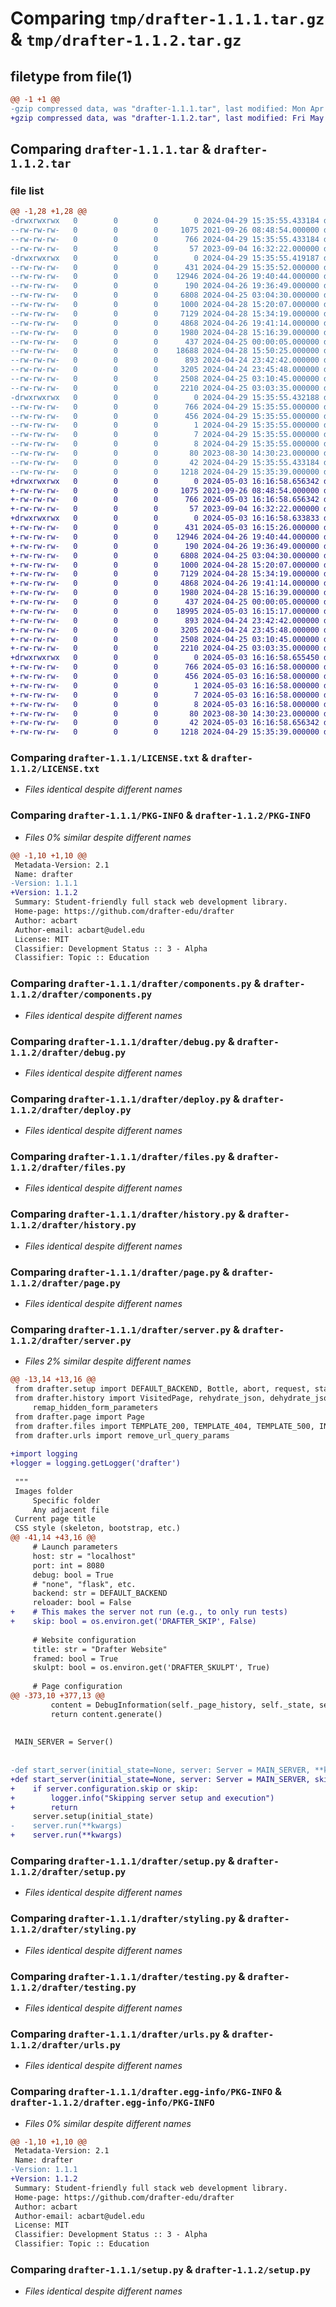 # Comparing `tmp/drafter-1.1.1.tar.gz` & `tmp/drafter-1.1.2.tar.gz`

## filetype from file(1)

```diff
@@ -1 +1 @@
-gzip compressed data, was "drafter-1.1.1.tar", last modified: Mon Apr 29 15:35:55 2024, max compression
+gzip compressed data, was "drafter-1.1.2.tar", last modified: Fri May  3 16:16:58 2024, max compression
```

## Comparing `drafter-1.1.1.tar` & `drafter-1.1.2.tar`

### file list

```diff
@@ -1,28 +1,28 @@
-drwxrwxrwx   0        0        0        0 2024-04-29 15:35:55.433184 drafter-1.1.1/
--rw-rw-rw-   0        0        0     1075 2021-09-26 08:48:54.000000 drafter-1.1.1/LICENSE.txt
--rw-rw-rw-   0        0        0      766 2024-04-29 15:35:55.433184 drafter-1.1.1/PKG-INFO
--rw-rw-rw-   0        0        0       57 2023-09-04 16:32:22.000000 drafter-1.1.1/README.md
-drwxrwxrwx   0        0        0        0 2024-04-29 15:35:55.419187 drafter-1.1.1/drafter/
--rw-rw-rw-   0        0        0      431 2024-04-29 15:35:52.000000 drafter-1.1.1/drafter/__init__.py
--rw-rw-rw-   0        0        0    12946 2024-04-26 19:40:44.000000 drafter-1.1.1/drafter/components.py
--rw-rw-rw-   0        0        0      190 2024-04-26 19:36:49.000000 drafter-1.1.1/drafter/constants.py
--rw-rw-rw-   0        0        0     6808 2024-04-25 03:04:30.000000 drafter-1.1.1/drafter/debug.py
--rw-rw-rw-   0        0        0     1000 2024-04-28 15:20:07.000000 drafter-1.1.1/drafter/deploy.py
--rw-rw-rw-   0        0        0     7129 2024-04-28 15:34:19.000000 drafter-1.1.1/drafter/files.py
--rw-rw-rw-   0        0        0     4868 2024-04-26 19:41:14.000000 drafter-1.1.1/drafter/history.py
--rw-rw-rw-   0        0        0     1980 2024-04-28 15:16:39.000000 drafter-1.1.1/drafter/page.py
--rw-rw-rw-   0        0        0      437 2024-04-25 00:00:05.000000 drafter-1.1.1/drafter/routes.py
--rw-rw-rw-   0        0        0    18688 2024-04-28 15:50:25.000000 drafter-1.1.1/drafter/server.py
--rw-rw-rw-   0        0        0      893 2024-04-24 23:42:42.000000 drafter-1.1.1/drafter/setup.py
--rw-rw-rw-   0        0        0     3205 2024-04-24 23:45:48.000000 drafter-1.1.1/drafter/styling.py
--rw-rw-rw-   0        0        0     2508 2024-04-25 03:10:45.000000 drafter-1.1.1/drafter/testing.py
--rw-rw-rw-   0        0        0     2210 2024-04-25 03:03:35.000000 drafter-1.1.1/drafter/urls.py
-drwxrwxrwx   0        0        0        0 2024-04-29 15:35:55.432188 drafter-1.1.1/drafter.egg-info/
--rw-rw-rw-   0        0        0      766 2024-04-29 15:35:55.000000 drafter-1.1.1/drafter.egg-info/PKG-INFO
--rw-rw-rw-   0        0        0      456 2024-04-29 15:35:55.000000 drafter-1.1.1/drafter.egg-info/SOURCES.txt
--rw-rw-rw-   0        0        0        1 2024-04-29 15:35:55.000000 drafter-1.1.1/drafter.egg-info/dependency_links.txt
--rw-rw-rw-   0        0        0        7 2024-04-29 15:35:55.000000 drafter-1.1.1/drafter.egg-info/requires.txt
--rw-rw-rw-   0        0        0        8 2024-04-29 15:35:55.000000 drafter-1.1.1/drafter.egg-info/top_level.txt
--rw-rw-rw-   0        0        0       80 2023-08-30 14:30:23.000000 drafter-1.1.1/pyproject.toml
--rw-rw-rw-   0        0        0       42 2024-04-29 15:35:55.433184 drafter-1.1.1/setup.cfg
--rw-rw-rw-   0        0        0     1218 2024-04-29 15:35:39.000000 drafter-1.1.1/setup.py
+drwxrwxrwx   0        0        0        0 2024-05-03 16:16:58.656342 drafter-1.1.2/
+-rw-rw-rw-   0        0        0     1075 2021-09-26 08:48:54.000000 drafter-1.1.2/LICENSE.txt
+-rw-rw-rw-   0        0        0      766 2024-05-03 16:16:58.656342 drafter-1.1.2/PKG-INFO
+-rw-rw-rw-   0        0        0       57 2023-09-04 16:32:22.000000 drafter-1.1.2/README.md
+drwxrwxrwx   0        0        0        0 2024-05-03 16:16:58.633833 drafter-1.1.2/drafter/
+-rw-rw-rw-   0        0        0      431 2024-05-03 16:15:26.000000 drafter-1.1.2/drafter/__init__.py
+-rw-rw-rw-   0        0        0    12946 2024-04-26 19:40:44.000000 drafter-1.1.2/drafter/components.py
+-rw-rw-rw-   0        0        0      190 2024-04-26 19:36:49.000000 drafter-1.1.2/drafter/constants.py
+-rw-rw-rw-   0        0        0     6808 2024-04-25 03:04:30.000000 drafter-1.1.2/drafter/debug.py
+-rw-rw-rw-   0        0        0     1000 2024-04-28 15:20:07.000000 drafter-1.1.2/drafter/deploy.py
+-rw-rw-rw-   0        0        0     7129 2024-04-28 15:34:19.000000 drafter-1.1.2/drafter/files.py
+-rw-rw-rw-   0        0        0     4868 2024-04-26 19:41:14.000000 drafter-1.1.2/drafter/history.py
+-rw-rw-rw-   0        0        0     1980 2024-04-28 15:16:39.000000 drafter-1.1.2/drafter/page.py
+-rw-rw-rw-   0        0        0      437 2024-04-25 00:00:05.000000 drafter-1.1.2/drafter/routes.py
+-rw-rw-rw-   0        0        0    18995 2024-05-03 16:15:17.000000 drafter-1.1.2/drafter/server.py
+-rw-rw-rw-   0        0        0      893 2024-04-24 23:42:42.000000 drafter-1.1.2/drafter/setup.py
+-rw-rw-rw-   0        0        0     3205 2024-04-24 23:45:48.000000 drafter-1.1.2/drafter/styling.py
+-rw-rw-rw-   0        0        0     2508 2024-04-25 03:10:45.000000 drafter-1.1.2/drafter/testing.py
+-rw-rw-rw-   0        0        0     2210 2024-04-25 03:03:35.000000 drafter-1.1.2/drafter/urls.py
+drwxrwxrwx   0        0        0        0 2024-05-03 16:16:58.655450 drafter-1.1.2/drafter.egg-info/
+-rw-rw-rw-   0        0        0      766 2024-05-03 16:16:58.000000 drafter-1.1.2/drafter.egg-info/PKG-INFO
+-rw-rw-rw-   0        0        0      456 2024-05-03 16:16:58.000000 drafter-1.1.2/drafter.egg-info/SOURCES.txt
+-rw-rw-rw-   0        0        0        1 2024-05-03 16:16:58.000000 drafter-1.1.2/drafter.egg-info/dependency_links.txt
+-rw-rw-rw-   0        0        0        7 2024-05-03 16:16:58.000000 drafter-1.1.2/drafter.egg-info/requires.txt
+-rw-rw-rw-   0        0        0        8 2024-05-03 16:16:58.000000 drafter-1.1.2/drafter.egg-info/top_level.txt
+-rw-rw-rw-   0        0        0       80 2023-08-30 14:30:23.000000 drafter-1.1.2/pyproject.toml
+-rw-rw-rw-   0        0        0       42 2024-05-03 16:16:58.656342 drafter-1.1.2/setup.cfg
+-rw-rw-rw-   0        0        0     1218 2024-04-29 15:35:39.000000 drafter-1.1.2/setup.py
```

### Comparing `drafter-1.1.1/LICENSE.txt` & `drafter-1.1.2/LICENSE.txt`

 * *Files identical despite different names*

### Comparing `drafter-1.1.1/PKG-INFO` & `drafter-1.1.2/PKG-INFO`

 * *Files 0% similar despite different names*

```diff
@@ -1,10 +1,10 @@
 Metadata-Version: 2.1
 Name: drafter
-Version: 1.1.1
+Version: 1.1.2
 Summary: Student-friendly full stack web development library.
 Home-page: https://github.com/drafter-edu/drafter
 Author: acbart
 Author-email: acbart@udel.edu
 License: MIT
 Classifier: Development Status :: 3 - Alpha
 Classifier: Topic :: Education
```

### Comparing `drafter-1.1.1/drafter/components.py` & `drafter-1.1.2/drafter/components.py`

 * *Files identical despite different names*

### Comparing `drafter-1.1.1/drafter/debug.py` & `drafter-1.1.2/drafter/debug.py`

 * *Files identical despite different names*

### Comparing `drafter-1.1.1/drafter/deploy.py` & `drafter-1.1.2/drafter/deploy.py`

 * *Files identical despite different names*

### Comparing `drafter-1.1.1/drafter/files.py` & `drafter-1.1.2/drafter/files.py`

 * *Files identical despite different names*

### Comparing `drafter-1.1.1/drafter/history.py` & `drafter-1.1.2/drafter/history.py`

 * *Files identical despite different names*

### Comparing `drafter-1.1.1/drafter/page.py` & `drafter-1.1.2/drafter/page.py`

 * *Files identical despite different names*

### Comparing `drafter-1.1.1/drafter/server.py` & `drafter-1.1.2/drafter/server.py`

 * *Files 2% similar despite different names*

```diff
@@ -13,14 +13,16 @@
 from drafter.setup import DEFAULT_BACKEND, Bottle, abort, request, static_file
 from drafter.history import VisitedPage, rehydrate_json, dehydrate_json, ConversionRecord, UnchangedRecord, get_params, \
     remap_hidden_form_parameters
 from drafter.page import Page
 from drafter.files import TEMPLATE_200, TEMPLATE_404, TEMPLATE_500, INCLUDE_STYLES, TEMPLATE_200_WITHOUT_HEADER
 from drafter.urls import remove_url_query_params
 
+import logging
+logger = logging.getLogger('drafter')
 
 """
 Images folder
     Specific folder
     Any adjacent file
 Current page title
 CSS style (skeleton, bootstrap, etc.)
@@ -41,14 +43,16 @@
     # Launch parameters
     host: str = "localhost"
     port: int = 8080
     debug: bool = True
     # "none", "flask", etc.
     backend: str = DEFAULT_BACKEND
     reloader: bool = False
+    # This makes the server not run (e.g., to only run tests)
+    skip: bool = os.environ.get('DRAFTER_SKIP', False)
 
     # Website configuration
     title: str = "Drafter Website"
     framed: bool = True
     skulpt: bool = os.environ.get('DRAFTER_SKULPT', True)
 
     # Page configuration
@@ -373,10 +377,13 @@
         content = DebugInformation(self._page_history, self._state, self.routes, self._conversion_record)
         return content.generate()
 
 
 MAIN_SERVER = Server()
 
 
-def start_server(initial_state=None, server: Server = MAIN_SERVER, **kwargs):
+def start_server(initial_state=None, server: Server = MAIN_SERVER, skip=False, **kwargs):
+    if server.configuration.skip or skip:
+        logger.info("Skipping server setup and execution")
+        return
     server.setup(initial_state)
-    server.run(**kwargs)
+    server.run(**kwargs)
```

### Comparing `drafter-1.1.1/drafter/setup.py` & `drafter-1.1.2/drafter/setup.py`

 * *Files identical despite different names*

### Comparing `drafter-1.1.1/drafter/styling.py` & `drafter-1.1.2/drafter/styling.py`

 * *Files identical despite different names*

### Comparing `drafter-1.1.1/drafter/testing.py` & `drafter-1.1.2/drafter/testing.py`

 * *Files identical despite different names*

### Comparing `drafter-1.1.1/drafter/urls.py` & `drafter-1.1.2/drafter/urls.py`

 * *Files identical despite different names*

### Comparing `drafter-1.1.1/drafter.egg-info/PKG-INFO` & `drafter-1.1.2/drafter.egg-info/PKG-INFO`

 * *Files 0% similar despite different names*

```diff
@@ -1,10 +1,10 @@
 Metadata-Version: 2.1
 Name: drafter
-Version: 1.1.1
+Version: 1.1.2
 Summary: Student-friendly full stack web development library.
 Home-page: https://github.com/drafter-edu/drafter
 Author: acbart
 Author-email: acbart@udel.edu
 License: MIT
 Classifier: Development Status :: 3 - Alpha
 Classifier: Topic :: Education
```

### Comparing `drafter-1.1.1/setup.py` & `drafter-1.1.2/setup.py`

 * *Files identical despite different names*

